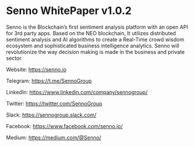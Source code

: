 # Senno WhitePaper v1.0.2
Senno is the Blockchain’s first sentiment analysis platform with an open API for 3rd party apps. Based on the NEO blockchain, It utilizes distributed sentiment analysis and AI algorithms to create a Real-Time crowd wisdom ecosystem and sophisticated business intelligence analytics. Senno will revolutionize the way decision making is made in the business and private sector. 

Website:  https://senno.io

Telegram: https://t.me/SennoGroup

LinkedIn: https://www.linkedin.com/company/sennogroup/ 

Twitter:  https://twitter.com/SennoGroup 

Slack:    https://sennogroup.slack.com/ 

Facebook: https://www.facebook.com/senno.io/

Medium: https://medium.com/@Senno/
